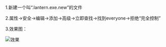 1.新建一个叫“.lantern.exe.new”的文件

2.属性->安全->编辑->添加->高级->立即查找->找到everyone->拒绝“完全控制”

3.效果图：

![效果](https://raw.githubusercontent.com/ntkernel/lantern/master/1.PNG)
